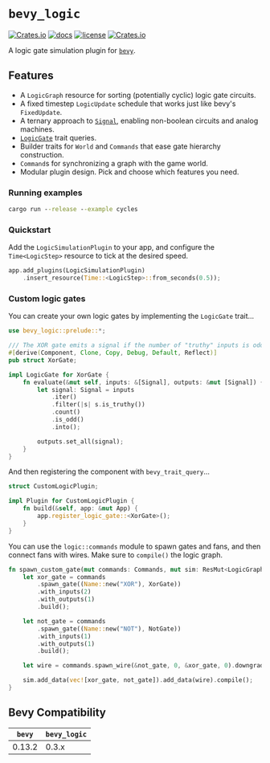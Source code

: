 # `bevy_logic`

[![Crates.io](https://img.shields.io/crates/v/bevy_logic)](https://crates.io/crates/bevy_logic)
[![docs](https://docs.rs/bevy_logic/badge.svg)](https://docs.rs/bevy_logic/)
[![license](https://img.shields.io/badge/license-MIT-blue.svg)](https://github.com/cuppachino/bevy_logic/blob/main/LICENSE)
[![Crates.io](https://img.shields.io/crates/d/bevy_logic)](https://crates.io/crates/bevy_logic)

A logic gate simulation plugin for [`bevy`](https://bevyengine.org/).

## Features

- A `LogicGraph` resource for sorting (potentially cyclic) logic gate circuits.
- A fixed timestep `LogicUpdate` schedule that works just like bevy's `FixedUpdate`.
- A ternary approach to [`Signal`](src/logic/signal.rs), enabling non-boolean circuits and analog machines.
- [`LogicGate`](src/logic/mod.rs) trait queries.
- Builder traits for `World` and `Commands` that ease gate hierarchy construction.
- `Command`s for synchronizing a graph with the game world.
- Modular plugin design. Pick and choose which features you need.

### Running examples

```cmd
cargo run --release --example cycles
```

### Quickstart

Add the `LogicSimulationPlugin` to your app, and configure the `Time<LogicStep>` resource
to tick at the desired speed.

```rust
app.add_plugins(LogicSimulationPlugin)
    .insert_resource(Time::<LogicStep>::from_seconds(0.5));
```

### Custom logic gates

You can create your own logic gates by implementing the `LogicGate` trait...

```rust
use bevy_logic::prelude::*;

/// The XOR gate emits a signal if the number of "truthy" inputs is odd.
#[derive(Component, Clone, Copy, Debug, Default, Reflect)]
pub struct XorGate;

impl LogicGate for XorGate {
    fn evaluate(&mut self, inputs: &[Signal], outputs: &mut [Signal]) {
        let signal: Signal = inputs
            .iter()
            .filter(|s| s.is_truthy())
            .count()
            .is_odd()
            .into();

        outputs.set_all(signal);
    }
}
```

And then registering the component with `bevy_trait_query`...

```rust
struct CustomLogicPlugin;

impl Plugin for CustomLogicPlugin {
    fn build(&self, app: &mut App) {
        app.register_logic_gate::<XorGate>();
    }
}
```

You can use the `logic::commands` module to spawn gates and fans,
and then connect fans with wires. Make sure to `compile()` the logic graph.

```rust
fn spawn_custom_gate(mut commands: Commands, mut sim: ResMut<LogicGraph>) {
    let xor_gate = commands
        .spawn_gate((Name::new("XOR"), XorGate))
        .with_inputs(2)
        .with_outputs(1)
        .build();

    let not_gate = commands
        .spawn_gate((Name::new("NOT"), NotGate))
        .with_inputs(1)
        .with_outputs(1)
        .build();

    let wire = commands.spawn_wire(&not_gate, 0, &xor_gate, 0).downgrade();

    sim.add_data(vec![xor_gate, not_gate]).add_data(wire).compile();
}
```

## Bevy Compatibility

| `bevy` | `bevy_logic` |
| ------ | ------------ |
| 0.13.2 | 0.3.x        |
